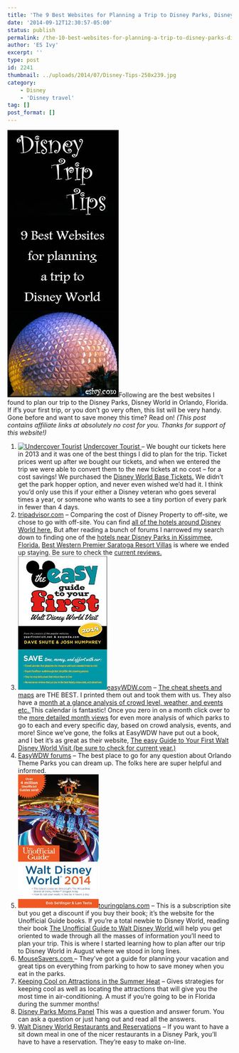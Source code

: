 ```yaml
---
title: 'The 9 Best Websites for Planning a Trip to Disney Parks, Disney World Florida'
date: '2014-09-12T12:30:57-05:00'
status: publish
permalink: /the-10-best-websites-for-planning-a-trip-to-disney-parks-disney-world-florida
author: 'ES Ivy'
excerpt: ''
type: post
id: 2241
thumbnail: ../uploads/2014/07/Disney-Tips-250x239.jpg
category:
    - Disney
    - 'Disney travel'
tag: []
post_format: []
---
```

![](../uploads/2014/07/best-websites-250-x-600.jpg)Following are the best websites I found to plan our trip to the Disney Parks, Disney World in Orlando, Florida. If if’s your first trip, or you don’t go very often, this list will be very handy. Gone before and want to save money this time? Read on! *(This post contains affiliate links at absolutely no cost for you. Thanks for support of this website!)*

1. [![Undercover Tourist](http://www.ftjcfx.com/ji98y7B-53PXWQTWSSPVVSXRST)](http://www.kqzyfj.com/ge108kjspjr6ED7AD996CC9E89A) [Undercover Tourist ](http://www.kqzyfj.com/ge108kjspjr6ED7AD996CC9E89A)– We bought our tickets here in 2013 and it was one of the best things I did to plan for the trip. Ticket prices went up after we bought our tickets, and when we entered the trip we were able to convert them to the new tickets at no cost – for a cost savings! We purchased the [Disney World Base Tickets.](http://www.dpbolvw.net/de81cy63y5LTSMPSOOLOPPNTSS) We didn’t get the park hopper option, and never even wished we’d had it. I think you’d only use this if your either a Disney veteran who goes several times a year, or someone who wants to see a tiny portion of every park in fewer than 4 days.
2. [tripadvisor.com](http://www.tripadvisor.com/) – Comparing the cost of Disney Property to off-site, we chose to go with off-site. You can find [all of the hotels around Disney World here.](http://www.tripadvisor.com/Hotels-g1954828-Disney_World_Florida-Hotels.html) But after reading a bunch of forums I narrowed my search down to finding one of the [hotels near Disney Parks in Kissimmee, Florida.](http://www.tripadvisor.com/Hotels-g34352-Kissimmee_Florida-Hotels.html) [Best Western Premier Saratoga Resort Villas](http://www.tripadvisor.com/Hotel_Review-g34352-d3217188-Reviews-or10-BEST_WESTERN_PREMIER_Saratoga_Resort_Villas-Kissimmee_Florida.html#REVIEWS%5D) is where we ended up staying. Be sure to check the [current reviews.](http://www.tripadvisor.com/Hotel_Review-g34352-d3217188-Reviews-or10-BEST_WESTERN_PREMIER_Saratoga_Resort_Villas-Kissimmee_Florida.html#REVIEWS%5D)
3. [![the easy guide 200x300](../uploads/2014/07/the-easy-guide-200x300.jpg)](http://www.amazon.com/gp/product/1941500064/ref=as_li_qf_sp_asin_il_tl?ie=UTF8&camp=1789&creative=9325&creativeASIN=1941500064&linkCode=as2&tag=esiv-20&linkId=XHPHM7I2UXLLU6YK "But it on Amazon. Check current year.")[easyWDW.com](http://www.easywdw.com/) – [The cheat sheets and maps](http://www.easywdw.com/cheat-sheets/disney-world-cheat-sheets-maps-touring-plans-and-wait-times/#more-11013%20) are THE BEST. I printed them out and took them with us. They also have a [month at a glance analysis of crowd level, weather, and events etc. ](http://www.easywdw.com/disneybest/disney-world-calendar-of-crowds-cost-weather-events/ "Disney tips calendar")This calendar is fantastic! Once you zero in on a month click over to the [more detailed month views](http://www.easywdw.com/category/calendar/08-august-2014-crowd-calendar/) for even more analysis of which parks to go to each and every specific day, based on crowd analysis, events, and more! Since we’ve gone, the folks at EasyWDW have put out a book, and I bet it’s as great as their website, [The easy Guide to Your First Walt Disney World Visit (be sure to check for current year.)](http://www.amazon.com/gp/product/1941500064/ref=as_li_qf_sp_asin_il_tl?ie=UTF8&camp=1789&creative=9325&creativeASIN=1941500064&linkCode=as2&tag=esiv-20&linkId=XHPHM7I2UXLLU6YK "Buy it on Amazon. Check current year.")
4. [EasyWDW forums](http://www.easywdw.com/forums/) – The best place to go for any question about Orlando Theme Parks you can dream up. The folks here are super helpful and informed.
5. [![Disney Parks](../uploads/2014/07/Unofficial-Guide-to-Walt-Disney-World-2014-181x300.jpg)touringplans.com](http://touringplans.com/) – This is a subscription site but you get a discount if you buy their book; it’s the website for the Unofficial Guide books. If you’re a total newbie to Disney World, reading their book [The Unofficial Guide to Walt Disney World ](http://www.amazon.com/gp/product/1628090006/ref=as_li_qf_sp_asin_il_tl?ie=UTF8&camp=1789&creative=9325&creativeASIN=1628090006&linkCode=as2&tag=esiv-20&linkId=AWGTQBN5OPKMYTDQ "Buy it on Amazon! Be sure to check current year.")will help you get oriented to wade through all the masses of information you’ll need to plan your trip. This is where I started learning how to plan after our trip to Disney World in August where we stood in long lines.
6. [MouseSavers.com ](http://www.mousesavers.com/walt-disney-world-vacation-discounts-and-deals/step-by-step-guide-to-planning-a-disney-world-vacation/)– They’ve got a guide for planning your vacation and great tips on everything from parking to how to save money when you eat in the parks.
7. [Keeping Cool on Attractions in the Summer Heat](http://www.mouseplanet.com/9685/Keeping_Cool_on_Attractions_in_the_Summer_Heat) – Gives strategies for keeping cool as well as locating the attractions that will give you the most time in air-conditioning. A must if you’re going to be in Florida during the summer months!
8. [Disney Parks Moms Panel](http://disneyparksmomspanel.disney.go.com/home.aspx) This was a question and answer forum. You can ask a question or just hang out and read all the answers.
9. [Walt Disney World Restaurants and Reservations](https://disneyworld.disney.go.com/dining/) – If you want to have a sit down meal in one of the nicer restaurants in a Disney Park, you’ll have to have a reservation. They’re easy to make on-line.